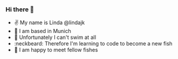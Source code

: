 ### Hi there 👋

- :v: My name is Linda @lindajk
- :beer: I am based in Munich
- 👻 Unfortunately I can't swim at all
- :neckbeard: Therefore I'm learning to code to become a new fish
- 🐠 I am happy to meet fellow fishes

<!--
**lindajk/lindajk** is a ✨ _special_ ✨ repository because its `README.md` (this file) appears on your GitHub profile.

Here are some ideas to get you started:

- 🔭 I’m currently working on ...
- 🌱 I’m currently learning ...
- 👯 I’m looking to collaborate on ...
- 🤔 I’m looking for help with ...
- 💬 Ask me about ...
- 📫 How to reach me: ...
- 😄 Pronouns: ...
- ⚡ Fun fact: ...
-->
